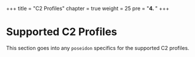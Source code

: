 +++
title = "C2 Profiles"
chapter = true
weight = 25
pre = "<b>4. </b>"
+++

# Supported C2 Profiles

This section goes into any `poseidon` specifics for the supported C2 profiles.
